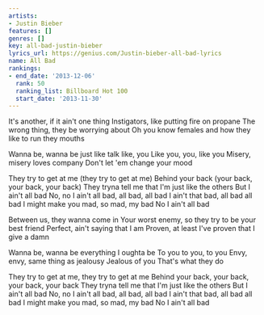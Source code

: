 ```yaml
---
artists:
- Justin Bieber
features: []
genres: []
key: all-bad-justin-bieber
lyrics_url: https://genius.com/Justin-bieber-all-bad-lyrics
name: All Bad
rankings:
- end_date: '2013-12-06'
  rank: 50
  ranking_list: Billboard Hot 100
  start_date: '2013-11-30'
---
```

It's another, if it ain't one thing
Instigators, like putting fire on propane
The wrong thing, they be worrying about
Oh you know females and how they like to run they mouths


Wanna be, wanna be just like talk like, you
Like you, you, like you
Misery, misery loves company
Don't let 'em change your mood


They try to get at me (they try to get at me)
Behind your back (your back, your back, your back)
They tryna tell me that I'm just like the others
But I ain't all bad
No, no I ain't all bad, all bad, all bad
I ain't that bad, all bad all bad
I might make you mad, so mad, my bad
No I ain't all bad


Between us, they wanna come in
Your worst enemy, so they try to be your best friend
Perfect, ain't saying that I am
Proven, at least I've proven that I give a damn


Wanna be, wanna be everything I oughta be
To you to you, to you
Envy, envy, same thing as jealousy
Jealous of you
That's what they do


They try to get at me, they try to get at me
Behind your back, your back, your back, your back
They tryna tell me that I'm just like the others
But I ain't all bad
No, no I ain't all bad, all bad, all bad
I ain't that bad, all bad all bad
I might make you mad, so mad, my bad
No I ain't all bad
